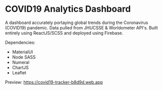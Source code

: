 # COVID19 Analytics Dashboard

A dashboard accurately portaying global trends during the Coronavirus (COVID19) pandemic. Data pulled from JHUCSSE & Worldometer API's. Built entirely using ReactJS/SCSS and deployed using Firebase.

Dependencies: 
- MaterialUI
- Node SASS
- Numeral
- ChartJS
- Leaflet

Preview: https://covid19-tracker-b8d9d.web.app
